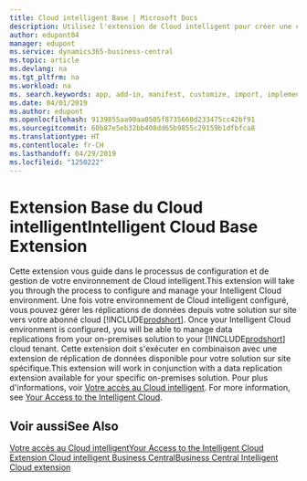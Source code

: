 ```yaml
---
title: Cloud intelligent Base | Microsoft Docs
description: Utilisez l'extension de Cloud intelligent pour créer une copie cloud de vos données afin d'être connecté au Cloud intelligent.
author: edupont04
manager: edupont
ms.service: dynamics365-business-central
ms.topic: article
ms.devlang: na
ms.tgt_pltfrm: na
ms.workload: na
ms. search.keywords: app, add-in, manifest, customize, import, implement
ms.date: 04/01/2019
ms.author: edupont
ms.openlocfilehash: 9139855aa90aa0505f8735660d233475cc42bf91
ms.sourcegitcommit: 60b87e5eb32bb408dd65b9855c29159b1dfbfca8
ms.translationtype: HT
ms.contentlocale: fr-CH
ms.lasthandoff: 04/29/2019
ms.locfileid: "1250222"
---
```

# <a name="intelligent-cloud-base-extension"></a><span data-ttu-id="e5961-103">Extension Base du Cloud intelligent</span><span class="sxs-lookup"><span data-stu-id="e5961-103">Intelligent Cloud Base Extension</span></span>

<span data-ttu-id="e5961-104">Cette extension vous guide dans le processus de configuration et de gestion de votre environnement de Cloud intelligent.</span><span class="sxs-lookup"><span data-stu-id="e5961-104">This extension will take you through the process to configure and manage your Intelligent Cloud environment.</span></span><span data-ttu-id="e5961-105"> Une fois votre environnement de Cloud intelligent configuré, vous pouvez gérer les réplications de données depuis votre solution sur site vers votre abonné cloud [!INCLUDE[prodshort](includes/prodshort.md)].</span><span class="sxs-lookup"><span data-stu-id="e5961-105"> Once your Intelligent Cloud environment is configured, you will be able to manage data replications from your on-premises solution to your [!INCLUDE[prodshort](includes/prodshort.md)] cloud tenant.</span></span> <span data-ttu-id="e5961-106">Cette extension doit s'exécuter en combinaison avec une extension de réplication de données disponible pour votre solution sur site spécifique.</span><span class="sxs-lookup"><span data-stu-id="e5961-106">This extension will work in conjunction with a data replication extension available for your specific on-premises solution.</span></span><span data-ttu-id="e5961-107"> Pour plus d'informations, voir [Votre accès au Cloud intelligent](about-intelligent-cloud.md).</span><span class="sxs-lookup"><span data-stu-id="e5961-107"> For more information, see [Your Access to the Intelligent Cloud](about-intelligent-cloud.md).</span></span>  

## <a name="see-also"></a><span data-ttu-id="e5961-108">Voir aussi</span><span class="sxs-lookup"><span data-stu-id="e5961-108">See Also</span></span>

[<span data-ttu-id="e5961-109">Votre accès au Cloud intelligent</span><span class="sxs-lookup"><span data-stu-id="e5961-109">Your Access to the Intelligent Cloud</span></span>](about-intelligent-cloud.md)  
[<span data-ttu-id="e5961-110">Extension Cloud intelligent Business Central</span><span class="sxs-lookup"><span data-stu-id="e5961-110">Business Central Intelligent Cloud extension</span></span>](ui-extensions-data-replication.md)  
